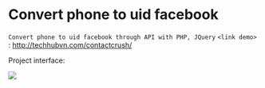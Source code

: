 # Convert phone to uid facebook
`Convert phone to uid facebook through API with PHP, JQuery`
`<link demo>` : <http://techhubvn.com/contactcrush/>

Project interface:

![](https://i.imgur.com/XuVicWk.png)
